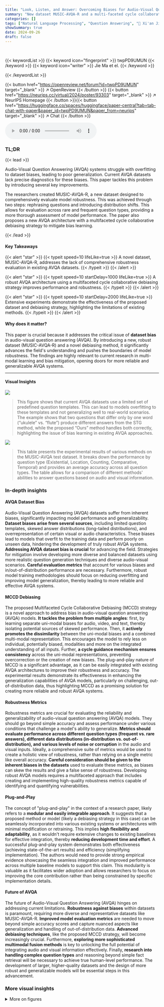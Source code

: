 ```yaml
---
title: "Look, Listen, and Answer: Overcoming Biases for Audio-Visual Question Answering"
summary: "New dataset MUSIC-AVQA-R and a multi-faceted cycle collaborative debiasing strategy significantly improve audio-visual question answering robustness."
categories: []
tags: ["Natural Language Processing", "Question Answering", "🏢 Xi'an Jiaotong University",]
showSummary: true
date: 2024-09-26
draft: false
---
```


<br>

{{< keywordList >}}
{{< keyword icon="fingerprint" >}} twpPD9UMUN {{< /keyword >}}
{{< keyword icon="writer" >}} Jie Ma et el. {{< /keyword >}}
 
{{< /keywordList >}}

{{< button href="https://openreview.net/forum?id=twpPD9UMUN" target="_blank" >}}
↗ OpenReview
{{< /button >}}
{{< button href="https://neurips.cc/virtual/2024/poster/93303" target="_blank" >}}
↗ NeurIPS Homepage
{{< /button >}}{{< button href="https://huggingface.co/spaces/huggingface/paper-central?tab=tab-chat-with-paper&paper_id=twpPD9UMUN&paper_from=neurips" target="_blank" >}}
↗ Chat
{{< /button >}}



<audio controls>
    <source src="https://ai-paper-reviewer.com/twpPD9UMUN/podcast.wav" type="audio/wav">
    Your browser does not support the audio element.
</audio>


### TL;DR


{{< lead >}}

Audio-Visual Question Answering (AVQA) systems struggle with overfitting to dataset biases, leading to poor generalization.  Current AVQA datasets lack precise diagnostics for these biases. This paper tackles this problem by introducing several key improvements. 

The researchers created MUSIC-AVQA-R, a new dataset designed to comprehensively evaluate model robustness. This was achieved through two steps: rephrasing questions and introducing distribution shifts.  This allows for evaluation across rare and frequent question types, providing a more thorough assessment of model performance. The paper also proposes a new AVQA architecture with a multifaceted cycle collaborative debiasing strategy to mitigate bias learning.

{{< /lead >}}


#### Key Takeaways

{{< alert "star" >}}
{{< typeit speed=10 lifeLike=true >}} A novel dataset, MUSIC-AVQA-R, addresses the lack of comprehensive robustness evaluation in existing AVQA datasets. {{< /typeit >}}
{{< /alert >}}

{{< alert "star" >}}
{{< typeit speed=10 startDelay=1000 lifeLike=true >}} A robust AVQA architecture using a multifaceted cycle collaborative debiasing strategy improves performance and robustness. {{< /typeit >}}
{{< /alert >}}

{{< alert "star" >}}
{{< typeit speed=10 startDelay=2000 lifeLike=true >}} Extensive experiments demonstrate the effectiveness of the proposed dataset and debiasing strategy, highlighting the limitations of existing methods. {{< /typeit >}}
{{< /alert >}}

#### Why does it matter?
This paper is crucial because it addresses the critical issue of **dataset bias** in audio-visual question answering (AVQA). By introducing a new, robust dataset (MUSIC-AVQA-R) and a novel debiasing method, it significantly advances the field's understanding and pushes the boundaries of model robustness.  The findings are highly relevant to current research in multi-modal learning and bias mitigation, opening doors for more reliable and generalizable AVQA systems.

------
#### Visual Insights



![](https://ai-paper-reviewer.com/twpPD9UMUN/figures_1_1.jpg)

> This figure shows that current AVQA datasets use a limited set of predefined question templates.  This can lead to models overfitting to these templates and not generalizing well to real-world scenarios. The example shows that two questions that differ only by one word (“ukulele” vs. “flute”) produce different answers from the STG method, while the proposed “Ours” method handles both correctly, highlighting the issue of bias learning in existing AVQA approaches.





![](https://ai-paper-reviewer.com/twpPD9UMUN/tables_6_1.jpg)

> This table presents the experimental results of various methods on the MUSIC-AVQA test dataset.  It breaks down the performance by question type (Existential, Location, Counting, Comparative, Temporal) and provides an average accuracy across all question types.  The table allows for a comparison of different methods' abilities to answer questions based on audio and visual information.





### In-depth insights


#### AVQA Dataset Bias
Audio-Visual Question Answering (AVQA) datasets suffer from inherent biases, significantly impacting model performance and generalizability.  **Dataset biases arise from several sources**, including limited question templates, skewed answer distributions (long-tailed distributions), and overrepresentation of certain visual or audio characteristics.  These biases lead to models that overfit to the training data and perform poorly on unseen data, hindering the development of truly robust AVQA systems.  **Addressing AVQA dataset bias is crucial** for advancing the field.  Strategies for mitigation involve developing more diverse and balanced datasets using more realistic question generation techniques and diverse audio-visual scenarios.  **Careful evaluation metrics** that account for various biases and in/out-of-distribution performance are necessary. Furthermore, robust model training methodologies should focus on reducing overfitting and improving model generalization, thereby leading to more reliable and effective AVQA systems.

#### MCCD Debiasing
The proposed Multifaceted Cycle Collaborative Debiasing (MCCD) strategy is a novel approach to address bias in audio-visual question answering (AVQA) models.  **It tackles the problem from multiple angles**: first, by learning separate uni-modal biases for audio, video, and text, thereby isolating potential sources of skewed performance.  Then, it **actively promotes the dissimilarity** between the uni-modal biases and a combined multi-modal representation.  This encourages the model to rely less on individual, potentially biased, modalities and more on the integrated understanding of all inputs.  Further, **a cycle guidance mechanism ensures consistency** across the uni-modal representations, preventing overcorrection or the creation of new biases.  The plug-and-play nature of MCCD is a significant advantage, as it can be easily integrated with existing AVQA architectures to improve their robustness and accuracy.  The experimental results demonstrate its effectiveness in enhancing the generalization capabilities of AVQA models, particularly on challenging, out-of-distribution data, thus highlighting MCCD as a promising solution for creating more reliable and robust AVQA systems.

#### Robustness Metrics
Robustness metrics are crucial for evaluating the reliability and generalizability of audio-visual question answering (AVQA) models.  They should go beyond simple accuracy and assess performance under various conditions that challenge a model's ability to generalize.  **Metrics should evaluate performance across different question types (frequent vs. rare answers), different data distributions (in-distribution vs. out-of-distribution), and various levels of noise or corruption** in the audio and visual inputs.  Ideally, a comprehensive suite of metrics would be used to create a holistic view of robustness, rather than relying on a single metric like overall accuracy.  **Careful consideration should be given to the inherent biases in the datasets** used to evaluate these metrics, as biases can skew the results and give a false sense of robustness.  Developing robust AVQA models requires a multifaceted approach that includes creating and implementing high-quality robustness metrics capable of identifying and quantifying vulnerabilities.

#### Plug-and-Play
The concept of "plug-and-play" in the context of a research paper, likely refers to a **modular and easily integrable approach**.  It suggests that a proposed method or model (likely a debiasing strategy in this case) can be seamlessly incorporated into various existing systems or architectures with minimal modification or retraining. This implies **high flexibility and adaptability**, as it wouldn't require extensive changes to existing baselines for effective integration, thereby **reducing development time and effort**. A successful plug-and-play system demonstrates both effectiveness (achieving state-of-the-art results) and efficiency (simplifying implementation).  The authors would need to provide strong empirical evidence showcasing the seamless integration and improved performance across multiple baseline models to support this claim.  This modularity is valuable as it facilitates wider adoption and allows researchers to focus on improving the core contribution rather than being constrained by specific implementation details.

#### Future of AVQA
The future of Audio-Visual Question Answering (AVQA) hinges on addressing current limitations.  **Robustness against biases** within datasets is paramount, requiring more diverse and representative datasets like MUSIC-AVQA-R.  **Improved model evaluation metrics** are needed to move beyond simple accuracy scores and capture nuanced aspects like generalization and handling of out-of-distribution data.  **Advanced debiasing techniques**, like the proposed MCCD strategy, will become increasingly crucial.  Furthermore, **exploring more sophisticated multimodal fusion methods** is key to unlocking the full potential of integrating audio and visual information effectively.  Finally, **research into handling complex question types** and reasoning beyond simple fact retrieval will be necessary to achieve true human-level performance.  The development of larger, higher-quality datasets and the design of more robust and generalizable models will be essential steps in this advancement.


### More visual insights

<details>
<summary>More on figures
</summary>


![](https://ai-paper-reviewer.com/twpPD9UMUN/figures_3_1.jpg)

> This figure shows a circular visualization representing the distribution of rephrased questions in the MUSIC-AVQA-R dataset.  The distribution is categorized and displayed based on the first three words of each question. The size of each segment corresponds to the number of questions starting with that particular three-word sequence.  This visualization effectively demonstrates the diversity and variety of question phrasings achieved through the rephrasing process, showing that MUSIC-AVQA-R is not limited to the predefined templates of the original MUSIC-AVQA dataset.


![](https://ai-paper-reviewer.com/twpPD9UMUN/figures_4_1.jpg)

> This figure visualizes the answer distribution in the MUSIC-AVQA-R dataset.  Panel (a) shows the distribution of answers for 'Temporal' questions, highlighting the long-tailed nature of the distribution. Panel (b) presents a comparison of the number of head (frequent) and tail (rare) samples across different question types (Existential, Location, Counting, Comparative, Temporal). The dark and light colors represent the head and tail samples respectively. The figure demonstrates the dataset's ability to capture both frequent and rare answer distributions, making it suitable for evaluating the robustness of AVQA models.


![](https://ai-paper-reviewer.com/twpPD9UMUN/figures_5_1.jpg)

> This figure illustrates the architecture of a robust Audio-Visual Question Answering (AVQA) system designed to mitigate bias learning.  The architecture consists of several key components. First, it performs unimodal embedding, creating separate representations for the audio, video, and text components of the input.  Next, it generates uni-modal and multi-modal representations using a pre-trained model (likely a Vision-Language Transformer).  Then, it employs unimodal bias learning to capture biases specific to each modality (audio, video, and text). Finally, it uses a collaborative debiasing strategy, namely Multifaceted Cycle Collaborative Debiasing (MCCD), to address these biases.  MCCD works by enlarging the dissimilarity between uni-modal and multi-modal logits while employing cycle guidance to ensure the similarity of uni-modal logit distributions. The final output is the AVQA answer.  The architecture is designed to be plug-and-play, meaning it can be easily integrated with other AVQA methods.


![](https://ai-paper-reviewer.com/twpPD9UMUN/figures_9_1.jpg)

> This figure shows the results of a sensitivity analysis and a qualitative analysis performed to evaluate the effectiveness of the proposed Multifaceted Cycle Collaborative Debiasing (MCCD) strategy. The sensitivity analysis assesses the impact of varying the weight-controlling factors (α and β) on the MCCD strategy's performance. The qualitative analysis visualizes the attention weights assigned to uniformly sampled audio and video frames to understand the method's ability to focus on relevant parts of the input when making predictions. The visualization helps in understanding how the MCCD method uses the audio and visual cues effectively in the audio-visual question answering task.


![](https://ai-paper-reviewer.com/twpPD9UMUN/figures_15_1.jpg)

> This figure compares the distribution of the first three words in questions from the MUSIC-AVQA-R and MUSIC-AVQA datasets.  The MUSIC-AVQA-R dataset shows a much wider variety of question beginnings, indicating greater diversity and a more realistic representation of natural language questions compared to the original MUSIC-AVQA dataset. This visualization highlights one aspect of how the MUSIC-AVQA-R dataset was designed to be more robust and less prone to bias.


![](https://ai-paper-reviewer.com/twpPD9UMUN/figures_15_2.jpg)

> This figure visualizes the statistics of the MUSIC-AVQA-R dataset, showing the distribution of answers for different question types.  Panel (a) shows the answer distribution for Temporal questions, illustrating a long-tailed distribution. Panel (b) shows the statistics of head (frequent) and tail (rare) samples across different question types, indicating the distribution shift introduced in the dataset for robustness evaluation. The dark and light colors represent the head and tail samples respectively. μ(α) represents the average number of answers within each group.


![](https://ai-paper-reviewer.com/twpPD9UMUN/figures_16_1.jpg)

> This figure visualizes the answer distribution statistics in MUSIC-AVQA-R dataset.  Panel (a) shows the answer distribution for 'Temporal' questions, highlighting the long-tailed nature of the distribution. Panel (b) presents a comparison of head and tail sample statistics across various question types ('Counting', 'Comparative', 'Existential', 'Location', 'Multi-modal Scene'). The dark color represents the number of head (frequent) samples, while the lighter color shows the number of tail (rare) samples. The average number of answers per group is denoted by μ(α). This figure is crucial for understanding the distribution shift introduced in the dataset for evaluating model robustness.


![](https://ai-paper-reviewer.com/twpPD9UMUN/figures_16_2.jpg)

> This figure visualizes the statistics of the MUSIC-AVQA-R dataset, showing the distribution of answers for different question types.  Panel (a) displays the answer distribution for 'Temporal' questions, illustrating a long-tailed distribution where some answers are much more frequent than others. Panel (b) provides a summary of the head and tail samples for various question types (Existential, Location, Counting, Comparative, and Temporal). The dark color represents head samples (frequent answers), and the light color represents tail samples (rare answers).  The y-axis shows the number of samples, and the x-axis shows the different answer categories or question types.


![](https://ai-paper-reviewer.com/twpPD9UMUN/figures_18_1.jpg)

> This figure illustrates a limitation of existing Audio-Visual Question Answering (AVQA) datasets.  Current datasets use a limited number of predefined question templates.  This leads to a lack of diversity in the questions and causes models to overlearn biases, affecting their robustness in real-world scenarios.  The figure shows examples of questions from a standard AVQA dataset (STG) compared to a more naturally phrased question. The standard questions rely on templates such as 'Is the <Object> in the video always playing?' This limited variety leads to bias in trained models.


![](https://ai-paper-reviewer.com/twpPD9UMUN/figures_20_1.jpg)

> This figure visualizes the statistics of the MUSIC-AVQA-R dataset, showing the distribution of answers for different question types.  The left panel (a) displays the distribution of answers for 'Temporal' questions, highlighting the long-tailed nature of the data. The right panel (b) shows the number of head (frequent) and tail (rare) samples for various question types, indicating a distribution shift introduced for robustness evaluation.


</details>




<details>
<summary>More on tables
</summary>


![](https://ai-paper-reviewer.com/twpPD9UMUN/tables_7_1.jpg)
> This table presents the experimental results of various methods on the MUSIC-AVQA dataset's test split.  It breaks down the performance by question type (Existential, Location, Counting, Comparative, Temporal) and provides both individual and average accuracy scores across all question types for each method. The table shows the performance before applying the proposed MCCD debiasing strategy.

![](https://ai-paper-reviewer.com/twpPD9UMUN/tables_8_1.jpg)
> This table presents the experimental results of various methods on the MUSIC-AVQA dataset's test split.  It shows the performance of each method across different question types (Existential, Location, Counting, Comparative, Temporal) and provides the average accuracy across all question types. The table also indicates whether the Multifaceted Cycle Collaborative Debiasing (MCCD) strategy was used for each method. This allows for a comparison of performance with and without the proposed debiasing technique.

![](https://ai-paper-reviewer.com/twpPD9UMUN/tables_14_1.jpg)
> This table presents the experimental results of various methods on the MUSIC-AVQA test split.  The results are broken down by question type (Existential, Location, Counting, Comparative, Temporal) and overall average accuracy.  The presence of an 'X' or '√' in the 'MCCD' column indicates whether the Multifaceted Cycle Collaborative Debiasing strategy was used or not.

![](https://ai-paper-reviewer.com/twpPD9UMUN/tables_14_2.jpg)
> This table presents the experimental results of various methods on the MUSIC-AVQA test split.  It shows the performance of each method broken down by question type (Existential, Location, Counting, Comparative, Temporal) and overall, including audio-only, visual-only, and audio-visual question answering tasks. The presence of an 'X' or a checkmark indicates whether the Multifaceted Cycle Collaborative Debiasing (MCCD) strategy was used.  The table provides a detailed comparison of different models for Audio-Visual Question Answering (AVQA).

![](https://ai-paper-reviewer.com/twpPD9UMUN/tables_18_1.jpg)
> This table presents the experimental results of various models on the MUSIC-AVQA test split. It shows the performance of each model in terms of accuracy across different question types (Existential, Location, Counting, Comparative, and Temporal) and the overall average accuracy. The table also indicates whether or not a Multifaceted Cycle Collaborative Debiasing (MCCD) strategy was applied to the model.  The results are useful for comparing different models and assessing the impact of the MCCD strategy on model performance.

![](https://ai-paper-reviewer.com/twpPD9UMUN/tables_20_1.jpg)
> This table presents the experimental results of various methods on the MUSIC-AVQA dataset.  It breaks down the performance by question type (Existential, Location, Counting, Comparative, Temporal) and provides the average accuracy across all question types.  The table allows for a comparison of different methods' performance on different aspects of the AVQA task.

</details>




### Full paper

{{< gallery >}}
<img src="https://ai-paper-reviewer.com/twpPD9UMUN/1.png" class="grid-w50 md:grid-w33 xl:grid-w25" />
<img src="https://ai-paper-reviewer.com/twpPD9UMUN/2.png" class="grid-w50 md:grid-w33 xl:grid-w25" />
<img src="https://ai-paper-reviewer.com/twpPD9UMUN/3.png" class="grid-w50 md:grid-w33 xl:grid-w25" />
<img src="https://ai-paper-reviewer.com/twpPD9UMUN/4.png" class="grid-w50 md:grid-w33 xl:grid-w25" />
<img src="https://ai-paper-reviewer.com/twpPD9UMUN/5.png" class="grid-w50 md:grid-w33 xl:grid-w25" />
<img src="https://ai-paper-reviewer.com/twpPD9UMUN/6.png" class="grid-w50 md:grid-w33 xl:grid-w25" />
<img src="https://ai-paper-reviewer.com/twpPD9UMUN/7.png" class="grid-w50 md:grid-w33 xl:grid-w25" />
<img src="https://ai-paper-reviewer.com/twpPD9UMUN/8.png" class="grid-w50 md:grid-w33 xl:grid-w25" />
<img src="https://ai-paper-reviewer.com/twpPD9UMUN/9.png" class="grid-w50 md:grid-w33 xl:grid-w25" />
<img src="https://ai-paper-reviewer.com/twpPD9UMUN/10.png" class="grid-w50 md:grid-w33 xl:grid-w25" />
<img src="https://ai-paper-reviewer.com/twpPD9UMUN/11.png" class="grid-w50 md:grid-w33 xl:grid-w25" />
<img src="https://ai-paper-reviewer.com/twpPD9UMUN/12.png" class="grid-w50 md:grid-w33 xl:grid-w25" />
<img src="https://ai-paper-reviewer.com/twpPD9UMUN/13.png" class="grid-w50 md:grid-w33 xl:grid-w25" />
<img src="https://ai-paper-reviewer.com/twpPD9UMUN/14.png" class="grid-w50 md:grid-w33 xl:grid-w25" />
<img src="https://ai-paper-reviewer.com/twpPD9UMUN/15.png" class="grid-w50 md:grid-w33 xl:grid-w25" />
<img src="https://ai-paper-reviewer.com/twpPD9UMUN/16.png" class="grid-w50 md:grid-w33 xl:grid-w25" />
<img src="https://ai-paper-reviewer.com/twpPD9UMUN/17.png" class="grid-w50 md:grid-w33 xl:grid-w25" />
<img src="https://ai-paper-reviewer.com/twpPD9UMUN/18.png" class="grid-w50 md:grid-w33 xl:grid-w25" />
<img src="https://ai-paper-reviewer.com/twpPD9UMUN/19.png" class="grid-w50 md:grid-w33 xl:grid-w25" />
<img src="https://ai-paper-reviewer.com/twpPD9UMUN/20.png" class="grid-w50 md:grid-w33 xl:grid-w25" />
{{< /gallery >}}